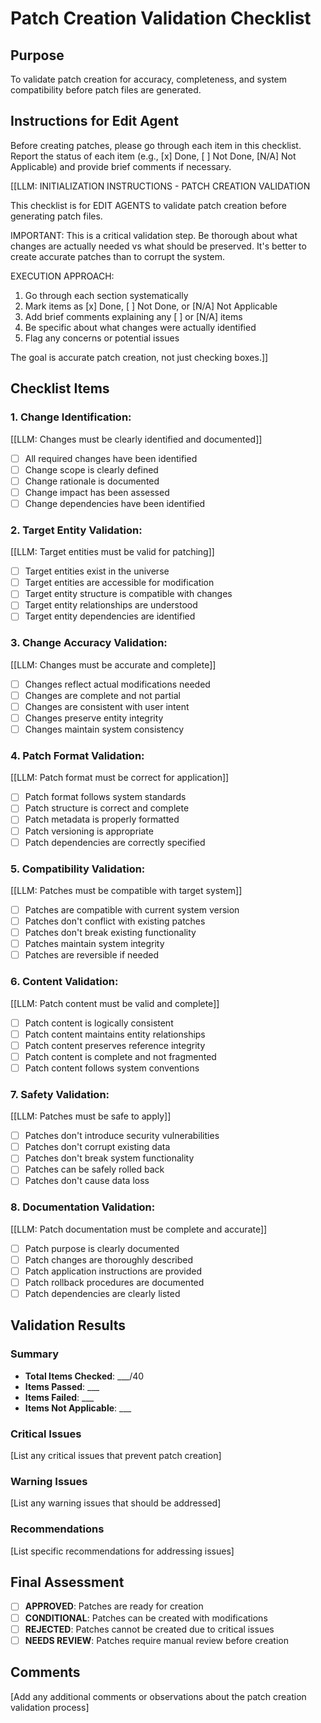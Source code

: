 <!-- Powered by BMAD™ Core -->

# Patch Creation Validation Checklist

## Purpose

To validate patch creation for accuracy, completeness, and system compatibility before patch files are generated.

## Instructions for Edit Agent

Before creating patches, please go through each item in this checklist. Report the status of each item (e.g., [x] Done, [ ] Not Done, [N/A] Not Applicable) and provide brief comments if necessary.

[[LLM: INITIALIZATION INSTRUCTIONS - PATCH CREATION VALIDATION

This checklist is for EDIT AGENTS to validate patch creation before generating patch files.

IMPORTANT: This is a critical validation step. Be thorough about what changes are actually needed vs what should be preserved. It's better to create accurate patches than to corrupt the system.

EXECUTION APPROACH:

1. Go through each section systematically
2. Mark items as [x] Done, [ ] Not Done, or [N/A] Not Applicable
3. Add brief comments explaining any [ ] or [N/A] items
4. Be specific about what changes were actually identified
5. Flag any concerns or potential issues

The goal is accurate patch creation, not just checking boxes.]]

## Checklist Items

### 1. **Change Identification:**

   [[LLM: Changes must be clearly identified and documented]]
   - [ ] All required changes have been identified
   - [ ] Change scope is clearly defined
   - [ ] Change rationale is documented
   - [ ] Change impact has been assessed
   - [ ] Change dependencies have been identified

### 2. **Target Entity Validation:**

   [[LLM: Target entities must be valid for patching]]
   - [ ] Target entities exist in the universe
   - [ ] Target entities are accessible for modification
   - [ ] Target entity structure is compatible with changes
   - [ ] Target entity relationships are understood
   - [ ] Target entity dependencies are identified

### 3. **Change Accuracy Validation:**

   [[LLM: Changes must be accurate and complete]]
   - [ ] Changes reflect actual modifications needed
   - [ ] Changes are complete and not partial
   - [ ] Changes are consistent with user intent
   - [ ] Changes preserve entity integrity
   - [ ] Changes maintain system consistency

### 4. **Patch Format Validation:**

   [[LLM: Patch format must be correct for application]]
   - [ ] Patch format follows system standards
   - [ ] Patch structure is correct and complete
   - [ ] Patch metadata is properly formatted
   - [ ] Patch versioning is appropriate
   - [ ] Patch dependencies are correctly specified

### 5. **Compatibility Validation:**

   [[LLM: Patches must be compatible with target system]]
   - [ ] Patches are compatible with current system version
   - [ ] Patches don't conflict with existing patches
   - [ ] Patches don't break existing functionality
   - [ ] Patches maintain system integrity
   - [ ] Patches are reversible if needed

### 6. **Content Validation:**

   [[LLM: Patch content must be valid and complete]]
   - [ ] Patch content is logically consistent
   - [ ] Patch content maintains entity relationships
   - [ ] Patch content preserves reference integrity
   - [ ] Patch content is complete and not fragmented
   - [ ] Patch content follows system conventions

### 7. **Safety Validation:**

   [[LLM: Patches must be safe to apply]]
   - [ ] Patches don't introduce security vulnerabilities
   - [ ] Patches don't corrupt existing data
   - [ ] Patches don't break system functionality
   - [ ] Patches can be safely rolled back
   - [ ] Patches don't cause data loss

### 8. **Documentation Validation:**

   [[LLM: Patch documentation must be complete and accurate]]
   - [ ] Patch purpose is clearly documented
   - [ ] Patch changes are thoroughly described
   - [ ] Patch application instructions are provided
   - [ ] Patch rollback procedures are documented
   - [ ] Patch dependencies are clearly listed

## Validation Results

### Summary
- **Total Items Checked**: ___/40
- **Items Passed**: ___
- **Items Failed**: ___
- **Items Not Applicable**: ___

### Critical Issues
[List any critical issues that prevent patch creation]

### Warning Issues
[List any warning issues that should be addressed]

### Recommendations
[List specific recommendations for addressing issues]

## Final Assessment

- [ ] **APPROVED**: Patches are ready for creation
- [ ] **CONDITIONAL**: Patches can be created with modifications
- [ ] **REJECTED**: Patches cannot be created due to critical issues
- [ ] **NEEDS REVIEW**: Patches require manual review before creation

## Comments
[Add any additional comments or observations about the patch creation validation process]
